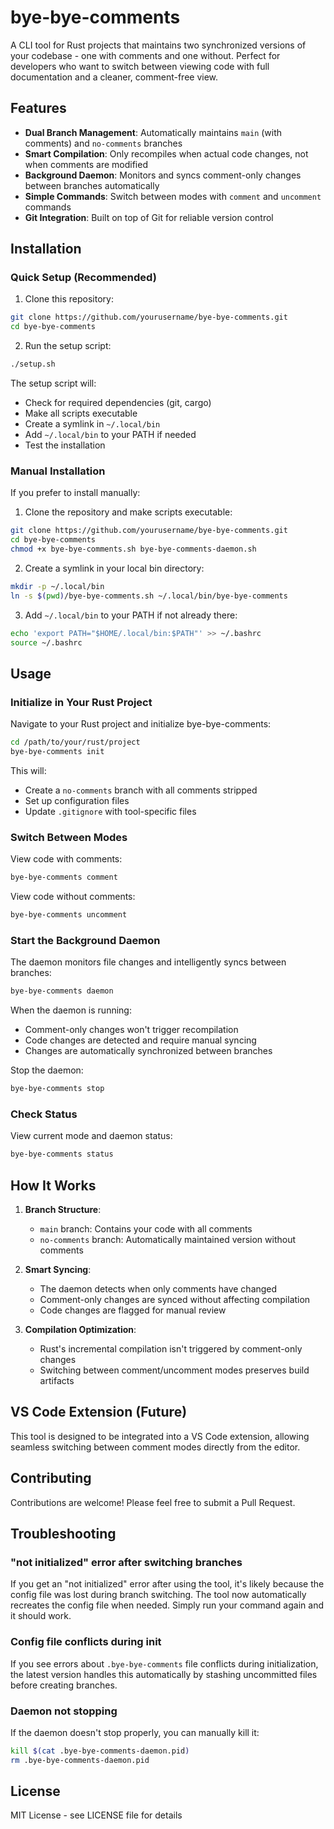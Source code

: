 # bye-bye-comments

A CLI tool for Rust projects that maintains two synchronized versions of your codebase - one with comments and one without. Perfect for developers who want to switch between viewing code with full documentation and a cleaner, comment-free view.

## Features

- **Dual Branch Management**: Automatically maintains `main` (with comments) and `no-comments` branches
- **Smart Compilation**: Only recompiles when actual code changes, not when comments are modified
- **Background Daemon**: Monitors and syncs comment-only changes between branches automatically
- **Simple Commands**: Switch between modes with `comment` and `uncomment` commands
- **Git Integration**: Built on top of Git for reliable version control

## Installation

### Quick Setup (Recommended)

1. Clone this repository:
```bash
git clone https://github.com/yourusername/bye-bye-comments.git
cd bye-bye-comments
```

2. Run the setup script:
```bash
./setup.sh
```

The setup script will:
- Check for required dependencies (git, cargo)
- Make all scripts executable
- Create a symlink in `~/.local/bin`
- Add `~/.local/bin` to your PATH if needed
- Test the installation

### Manual Installation

If you prefer to install manually:

1. Clone the repository and make scripts executable:
```bash
git clone https://github.com/yourusername/bye-bye-comments.git
cd bye-bye-comments
chmod +x bye-bye-comments.sh bye-bye-comments-daemon.sh
```

2. Create a symlink in your local bin directory:
```bash
mkdir -p ~/.local/bin
ln -s $(pwd)/bye-bye-comments.sh ~/.local/bin/bye-bye-comments
```

3. Add `~/.local/bin` to your PATH if not already there:
```bash
echo 'export PATH="$HOME/.local/bin:$PATH"' >> ~/.bashrc
source ~/.bashrc
```

## Usage

### Initialize in Your Rust Project

Navigate to your Rust project and initialize bye-bye-comments:

```bash
cd /path/to/your/rust/project
bye-bye-comments init
```

This will:
- Create a `no-comments` branch with all comments stripped
- Set up configuration files
- Update `.gitignore` with tool-specific files

### Switch Between Modes

View code with comments:
```bash
bye-bye-comments comment
```

View code without comments:
```bash
bye-bye-comments uncomment
```

### Start the Background Daemon

The daemon monitors file changes and intelligently syncs between branches:

```bash
bye-bye-comments daemon
```

When the daemon is running:
- Comment-only changes won't trigger recompilation
- Code changes are detected and require manual syncing
- Changes are automatically synchronized between branches

Stop the daemon:
```bash
bye-bye-comments stop
```

### Check Status

View current mode and daemon status:
```bash
bye-bye-comments status
```

## How It Works

1. **Branch Structure**: 
   - `main` branch: Contains your code with all comments
   - `no-comments` branch: Automatically maintained version without comments

2. **Smart Syncing**:
   - The daemon detects when only comments have changed
   - Comment-only changes are synced without affecting compilation
   - Code changes are flagged for manual review

3. **Compilation Optimization**:
   - Rust's incremental compilation isn't triggered by comment-only changes
   - Switching between comment/uncomment modes preserves build artifacts

## VS Code Extension (Future)

This tool is designed to be integrated into a VS Code extension, allowing seamless switching between comment modes directly from the editor.

## Contributing

Contributions are welcome! Please feel free to submit a Pull Request.

## Troubleshooting

### "not initialized" error after switching branches

If you get an "not initialized" error after using the tool, it's likely because the config file was lost during branch switching. The tool now automatically recreates the config file when needed. Simply run your command again and it should work.

### Config file conflicts during init

If you see errors about `.bye-bye-comments` file conflicts during initialization, the latest version handles this automatically by stashing uncommitted files before creating branches.

### Daemon not stopping

If the daemon doesn't stop properly, you can manually kill it:
```bash
kill $(cat .bye-bye-comments-daemon.pid)
rm .bye-bye-comments-daemon.pid
```

## License

MIT License - see LICENSE file for details 
